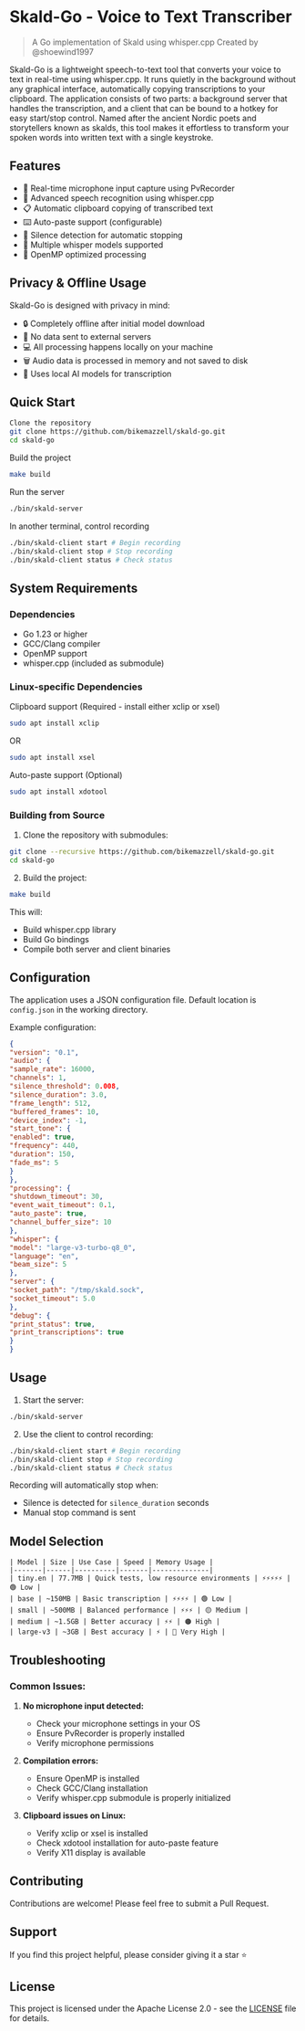 # Skald-Go - Voice to Text Transcriber
> A Go implementation of Skald using whisper.cpp
> Created by @shoewind1997

Skald-Go is a lightweight speech-to-text tool that converts your voice to text in real-time using whisper.cpp. It runs quietly in the background without any graphical interface, automatically copying transcriptions to your clipboard. The application consists of two parts: a background server that handles the transcription, and a client that can be bound to a hotkey for easy start/stop control. Named after the ancient Nordic poets and storytellers known as skalds, this tool makes it effortless to transform your spoken words into written text with a single keystroke.

## Features

- 🎤 Real-time microphone input capture using PvRecorder
- 🤖 Advanced speech recognition using whisper.cpp
- 📋 Automatic clipboard copying of transcribed text
- ⌨️ Auto-paste support (configurable)
- 🛑 Silence detection for automatic stopping
- 💪 Multiple whisper models supported
- 🎯 OpenMP optimized processing

## Privacy & Offline Usage

Skald-Go is designed with privacy in mind:
- 🔒 Completely offline after initial model download
- 🚫 No data sent to external servers
- 💻 All processing happens locally on your machine
- 🗑️ Audio data is processed in memory and not saved to disk
- 🤖 Uses local AI models for transcription

## Quick Start
```bash
Clone the repository
git clone https://github.com/bikemazzell/skald-go.git
cd skald-go
```
Build the project
```bash
make build
```
Run the server
```bash
./bin/skald-server
```
In another terminal, control recording
```bash
./bin/skald-client start # Begin recording
./bin/skald-client stop # Stop recording
./bin/skald-client status # Check status
```
## System Requirements

### Dependencies
- Go 1.23 or higher
- GCC/Clang compiler
- OpenMP support
- whisper.cpp (included as submodule)

### Linux-specific Dependencies
Clipboard support (Required - install either xclip or xsel)

```bash
sudo apt install xclip
```
OR

```bash
sudo apt install xsel
```
Auto-paste support (Optional)

```bash
sudo apt install xdotool
```

### Building from Source

1. Clone the repository with submodules:
```bash
git clone --recursive https://github.com/bikemazzell/skald-go.git
cd skald-go
```

2. Build the project:
```bash
make build
```
This will:
- Build whisper.cpp library
- Build Go bindings
- Compile both server and client binaries

## Configuration

The application uses a JSON configuration file. Default location is `config.json` in the working directory.

Example configuration:
```json
{
"version": "0.1",
"audio": {
"sample_rate": 16000,
"channels": 1,
"silence_threshold": 0.008,
"silence_duration": 3.0,
"frame_length": 512,
"buffered_frames": 10,
"device_index": -1,
"start_tone": {
"enabled": true,
"frequency": 440,
"duration": 150,
"fade_ms": 5
}
},
"processing": {
"shutdown_timeout": 30,
"event_wait_timeout": 0.1,
"auto_paste": true,
"channel_buffer_size": 10
},
"whisper": {
"model": "large-v3-turbo-q8_0",
"language": "en",
"beam_size": 5
},
"server": {
"socket_path": "/tmp/skald.sock",
"socket_timeout": 5.0
},
"debug": {
"print_status": true,
"print_transcriptions": true
}
}
```

## Usage

1. Start the server:
```bash
./bin/skald-server
```
2. Use the client to control recording:
```bash
./bin/skald-client start # Begin recording
./bin/skald-client stop # Stop recording
./bin/skald-client status # Check status
```

Recording will automatically stop when:
- Silence is detected for `silence_duration` seconds
- Manual stop command is sent

## Model Selection
```
| Model | Size | Use Case | Speed | Memory Usage |
|-------|------|----------|-------|--------------|
| tiny.en | 77.7MB | Quick tests, low resource environments | ⚡⚡⚡⚡⚡ | 🟢 Low |
| base | ~150MB | Basic transcription | ⚡⚡⚡⚡ | 🟢 Low |
| small | ~500MB | Balanced performance | ⚡⚡⚡ | 🟡 Medium |
| medium | ~1.5GB | Better accuracy | ⚡⚡ | 🟠 High |
| large-v3 | ~3GB | Best accuracy | ⚡ | 🔴 Very High |
```
## Troubleshooting

### Common Issues:

1. **No microphone input detected:**
   - Check your microphone settings in your OS
   - Ensure PvRecorder is properly installed
   - Verify microphone permissions

2. **Compilation errors:**
   - Ensure OpenMP is installed
   - Check GCC/Clang installation
   - Verify whisper.cpp submodule is properly initialized

3. **Clipboard issues on Linux:**
   - Verify xclip or xsel is installed
   - Check xdotool installation for auto-paste feature
   - Verify X11 display is available

## Contributing

Contributions are welcome! Please feel free to submit a Pull Request.

## Support

If you find this project helpful, please consider giving it a star ⭐️

## License

This project is licensed under the Apache License 2.0 - see the [LICENSE](LICENSE) file for details.